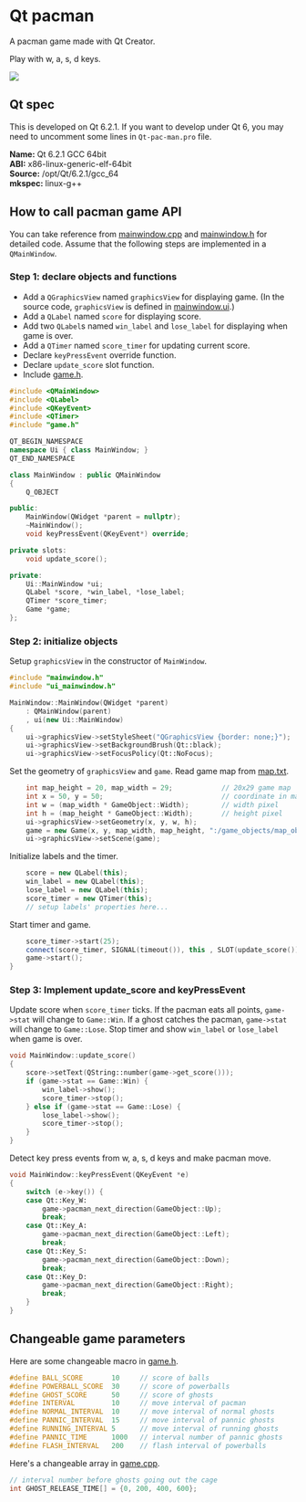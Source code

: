 # Qt pacman

A pacman game made with Qt Creator.  

Play with w, a, s, d keys.

![](./screenshots/1.png)

## Qt spec

This is developed on Qt 6.2.1. If you want to develop under Qt 6, you may need to uncomment some lines in `Qt-pac-man.pro` file.

**Name:** Qt 6.2.1 GCC 64bit  
**ABI:** x86-linux-generic-elf-64bit  
**Source:** /opt/Qt/6.2.1/gcc_64  
**mkspec:** linux-g++  

## How to call pacman game API

You can take reference from [mainwindow.cpp](https://github.com/blueskyson/Qt-pac-man/blob/master/source/mainwindow.cpp) and [mainwindow.h](https://github.com/blueskyson/Qt-pac-man/blob/master/source/mainwindow.h) for detailed code. Assume that the following steps are implemented in a `QMainWindow`.

### Step 1: declare objects and functions  
- Add a `QGraphicsView` named `graphicsView` for displaying game. (In the source code, `graphicsView` is defined in [mainwindow.ui](https://github.com/blueskyson/Qt-pac-man/blob/master/mainwindow.ui).)  
- Add a `QLabel` named `score` for displaying score.  
- Add two `QLabel`s named `win_label` and `lose_label` for displaying when game is over.  
- Add a `QTimer` named `score_timer` for updating current score.  
- Declare `keyPressEvent` override function.  
- Declare `update_score` slot function.  
- Include [game.h](https://github.com/blueskyson/Qt-pac-man/blob/master/source/game.h).

```cpp
#include <QMainWindow>
#include <QLabel>
#include <QKeyEvent>
#include <QTimer>
#include "game.h"

QT_BEGIN_NAMESPACE
namespace Ui { class MainWindow; }
QT_END_NAMESPACE

class MainWindow : public QMainWindow
{
    Q_OBJECT

public:
    MainWindow(QWidget *parent = nullptr);
    ~MainWindow();
    void keyPressEvent(QKeyEvent*) override;

private slots:
    void update_score();

private:
    Ui::MainWindow *ui;
    QLabel *score, *win_label, *lose_label;
    QTimer *score_timer;
    Game *game;
};
```

### Step 2: initialize objects

Setup `graphicsView` in the constructor of `MainWindow`.

```cpp
#include "mainwindow.h"
#include "ui_mainwindow.h"

MainWindow::MainWindow(QWidget *parent)
    : QMainWindow(parent)
    , ui(new Ui::MainWindow)
{
    ui->graphicsView->setStyleSheet("QGraphicsView {border: none;}");
    ui->graphicsView->setBackgroundBrush(Qt::black);
    ui->graphicsView->setFocusPolicy(Qt::NoFocus);
```

Set the geometry of `graphicsView` and `game`. Read game map from [map.txt](https://github.com/blueskyson/Qt-pac-man/blob/master/game_objects/map_objects/map.txt).

```cpp
    int map_height = 20, map_width = 29;            // 20x29 game map
    int x = 50, y = 50;                             // coordinate in mainwindow
    int w = (map_width * GameObject::Width);        // width pixel
    int h = (map_height * GameObject::Width);       // height pixel
    ui->graphicsView->setGeometry(x, y, w, h);
    game = new Game(x, y, map_width, map_height, ":/game_objects/map_objects/map.txt");
    ui->graphicsView->setScene(game);
```

Initialize labels and the timer.

```cpp
    score = new QLabel(this);
    win_label = new QLabel(this);
    lose_label = new QLabel(this);
    score_timer = new QTimer(this);
    // setup labels' properties here...
```

Start timer and game.

```cpp
    score_timer->start(25);
    connect(score_timer, SIGNAL(timeout()), this , SLOT(update_score()));
    game->start();
}
```

### Step 3: Implement update_score and keyPressEvent

Update score when `score_timer` ticks. If the pacman eats all points, `game->stat` will change to `Game::Win`. If a ghost catches the pacman, `game->stat` will change to `Game::Lose`. Stop timer and show `win_label` or `lose_label` when game is over.

```cpp
void MainWindow::update_score()
{
    score->setText(QString::number(game->get_score()));
    if (game->stat == Game::Win) {
        win_label->show();
        score_timer->stop();
    } else if (game->stat == Game::Lose) {
        lose_label->show();
        score_timer->stop();
    }
}
```

Detect key press events from w, a, s, d keys and make pacman move.

```cpp
void MainWindow::keyPressEvent(QKeyEvent *e)
{
    switch (e->key()) {
    case Qt::Key_W:
        game->pacman_next_direction(GameObject::Up);
        break;
    case Qt::Key_A:
        game->pacman_next_direction(GameObject::Left);
        break;
    case Qt::Key_S:
        game->pacman_next_direction(GameObject::Down);
        break;
    case Qt::Key_D:
        game->pacman_next_direction(GameObject::Right);
        break;
    }
}
```

## Changeable game parameters

Here are some changeable macro in [game.h](https://github.com/blueskyson/Qt-pac-man/blob/master/source/game.h).

```cpp
#define BALL_SCORE       10     // score of balls
#define POWERBALL_SCORE  30     // score of powerballs
#define GHOST_SCORE      50     // score of ghosts
#define INTERVAL         10     // move interval of pacman
#define NORMAL_INTERVAL  10     // move interval of normal ghosts
#define PANNIC_INTERVAL  15     // move interval of pannic ghosts
#define RUNNING_INTERVAL 5      // move interval of running ghosts
#define PANNIC_TIME      1000   // interval number of pannic ghosts
#define FLASH_INTERVAL   200    // flash interval of powerballs
```

Here's a changeable array in [game.cpp](https://github.com/blueskyson/Qt-pac-man/blob/master/source/game.cpp).

```cpp
// interval number before ghosts going out the cage
int GHOST_RELEASE_TIME[] = {0, 200, 400, 600};
```
